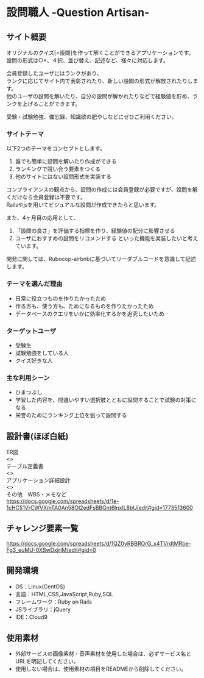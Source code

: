 # 設問職人 -Question Artisan-

## サイト概要
オリジナルのクイズ[=設問]を作って解くことができるアプリケーションです。  
設問の形式は○×、４択、並び替え、記述など、様々に対応します。  
  
会員登録したユーザにはランクがあり、  
ランクに応じてサイト内で表彰されたり、新しい設問の形式が解放されたりします。  
他のユーザの設問を解いたり、自分の設問が解かれたりなどで経験値を貯め、ランクを上げることができます。  

受験・試験勉強、備忘録、知識欲の肥やしなどにぜひご利用ください。  

### サイトテーマ
以下2つのテーマをコンセプトとします。
1. 誰でも簡単に設問を解いたり作成ができる
2. ランキングで競い合う要素をつくる
3. 他のサイトにはない設問形式を実装する

コンプライアンスの観点から、設問の作成には会員登録が必要ですが、設問を解くだけなら会員登録は不要です。  
Railsやjsを用いてビジュアルな設問が作成できたらと思います。

また、4ヶ月目の応用として、
1. 「設問の良さ」を評価する指標を作り、経験値の配分に影響させる
2. ユーザにおすすめの設問をリコメンドする
といった機能を実装したいと考えています。  

開発に関しては、Rubocop-airbnbに基づいてリーダブルコードを意識して記述します。

### テーマを選んだ理由
* 日常に役立つものを作りたかったため
* 作る方も、使う方も、ためになるものを作りたかったため
* データベースのクエリをいかに効率化するかを追究したいため

### ターゲットユーザ
* 受験生
* 試験勉強をしている人
* クイズ好きな人

### 主な利用シーン
* ひまつぶし
* 学習した内容を、間違いやすい選択肢とともに設問することで試験の対策になる
* 栄誉のためにランキング上位を狙って設問する


## 設計書(ほぼ白紙)
ER図  
<>  
テーブル定義書  
<>  
アプリケーション詳細設計  
<>  
その他　WBS・メモなど  
<https://docs.google.com/spreadsheets/d/1e-1cHC51VrCWVXmTA0An58Ol2edFsBBGnt6lnxIL8bU/edit#gid=1773513600>  

## チャレンジ要素一覧
<https://docs.google.com/spreadsheets/d/1QZ0yRBBROrG_x4TVrdtMRbe-Fg3_euMU-0XSwDxjriM/edit#gid=0>

## 開発環境
- OS：Linux(CentOS)
- 言語：HTML,CSS,JavaScript,Ruby,SQL
- フレームワーク：Ruby on Rails
- JSライブラリ：jQuery
- IDE：Cloud9

## 使用素材
- 外部サービスの画像素材・音声素材を使用した場合は、必ずサービス名とURLを明記してください。
- 使用しない場合は、使用素材の項目をREADMEから削除してください。
